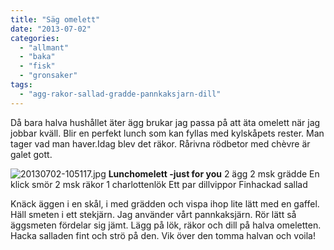 ```yaml
---
title: "Säg omelett"
date: "2013-07-02"
categories: 
  - "allmant"
  - "baka"
  - "fisk"
  - "gronsaker"
tags: 
  - "agg-rakor-sallad-gradde-pannkaksjarn-dill"
---
```


Då bara halva hushållet äter ägg brukar jag passa på att äta omelett när jag jobbar kväll. Blir en perfekt lunch som kan fyllas med kylskåpets rester. Man tager vad man haver.Idag blev det räkor. Rårivna rödbetor med chèvre är galet gott.  
  
![20130702-105117.jpg](/static/img/20130702-105117.jpg) **Lunchomelett -just for you** 2 ägg 2 msk grädde En klick smör 2 msk räkor 1 charlottenlök Ett par dillvippor Finhackad sallad

Knäck äggen i en skål, i med grädden och vispa ihop lite lätt med en gaffel. Häll smeten i ett stekjärn. Jag använder vårt pannkaksjärn. Rör lätt så äggsmeten fördelar sig jämt. Lägg på lök, räkor och dill på halva omeletten. Hacka salladen fint och strö på den. Vik över den tomma halvan och voila!
